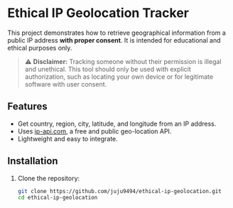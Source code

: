 # Ethical IP Geolocation Tracker

This project demonstrates how to retrieve geographical information from a public IP address **with proper consent**. It is intended for educational and ethical purposes only.

> ⚠️ **Disclaimer:** Tracking someone without their permission is illegal and unethical. This tool should only be used with explicit authorization, such as locating your own device or for legitimate software with user consent.

## Features

- Get country, region, city, latitude, and longitude from an IP address.
- Uses [ip-api.com](http://ip-api.com), a free and public geo-location API.
- Lightweight and easy to integrate.

## Installation

1. Clone the repository:
   ```bash
   git clone https://github.com/juju9494/ethical-ip-geolocation.git
   cd ethical-ip-geolocation
